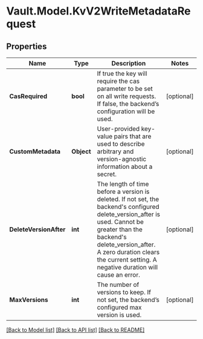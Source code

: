# Vault.Model.KvV2WriteMetadataRequest

## Properties

Name | Type | Description | Notes
------------ | ------------- | ------------- | -------------
**CasRequired** | **bool** | If true the key will require the cas parameter to be set on all write requests. If false, the backend’s configuration will be used. | [optional] 
**CustomMetadata** | **Object** | User-provided key-value pairs that are used to describe arbitrary and version-agnostic information about a secret. | [optional] 
**DeleteVersionAfter** | **int** | The length of time before a version is deleted. If not set, the backend&#x27;s configured delete_version_after is used. Cannot be greater than the backend&#x27;s delete_version_after. A zero duration clears the current setting. A negative duration will cause an error. | [optional] 
**MaxVersions** | **int** | The number of versions to keep. If not set, the backend’s configured max version is used. | [optional] 

[[Back to Model list]](../README.md#documentation-for-models) [[Back to API list]](../README.md#documentation-for-api-endpoints) [[Back to README]](../README.md)

